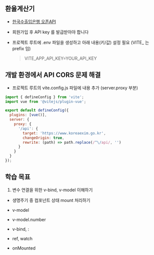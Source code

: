 ## 환율계산기

- [한국수출입은행 오픈API](https://www.koreaexim.go.kr/ir/HPHKIR020M01?apino=2&viewtype=C&searchselect=&searchword=)
- 회원가입 후 API key 를 발급받아야 합니다

- 프로젝트 루트에 .env 파일을 생성하고 아래 내용(키/값) 설정 필요 (VITE_ 는 prefix 임)
  > VITE_APP_API_KEY=YOUR_API_KEY

## 개발 환경에서 API CORS 문제 해결

- 프로젝트 루트의 vite.config.js 파일에 내용 추가 (server.proxy 부분)

```js
import { defineConfig } from 'vite';
import vue from '@vitejs/plugin-vue';

export default defineConfig({
  plugins: [vue()],
  server: {
    proxy: {
      '/api': {
        target: 'https://www.koreaexim.go.kr',
        changeOrigin: true,
        rewrite: (path) => path.replace(/^\/api/, '')
      }
    }
  }
});
```

## 학습 목표

1. 변수 연결을 위한 v-bind, v-model 이해하기

- 생명주기 중 컴포넌트 상태 mount 처리하기

- v-model

- v-model.number

- v-bind, :

- ref, watch

- onMounted
